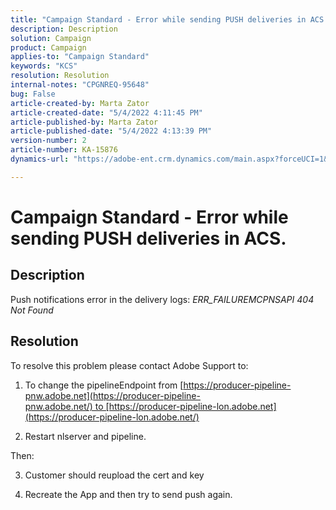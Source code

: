 ```yaml
---
title: "Campaign Standard - Error while sending PUSH deliveries in ACS."
description: Description
solution: Campaign
product: Campaign
applies-to: "Campaign Standard"
keywords: "KCS"
resolution: Resolution
internal-notes: "CPGNREQ-95648"
bug: False
article-created-by: Marta Zator
article-created-date: "5/4/2022 4:11:45 PM"
article-published-by: Marta Zator
article-published-date: "5/4/2022 4:13:39 PM"
version-number: 2
article-number: KA-15876
dynamics-url: "https://adobe-ent.crm.dynamics.com/main.aspx?forceUCI=1&pagetype=entityrecord&etn=knowledgearticle&id=5d3f73df-c4cb-ec11-a7b5-6045bd00d4f5"

---
```

# Campaign Standard - Error while sending PUSH deliveries in ACS.

## Description


Push notifications error in the delivery logs: *ERR_FAILUREMCPNSAPI 404 Not Found*


## Resolution


To resolve this problem please contact Adobe Support to:

1. To change the pipelineEndpoint from [https://producer-pipeline-pnw.adobe.net](https://producer-pipeline-pnw.adobe.net/) to [https://producer-pipeline-lon.adobe.net](https://producer-pipeline-lon.adobe.net/)

2. Restart nlserver and pipeline.

Then:

3. Customer should reupload the cert and key

4. Recreate the App and then try to send push again.
